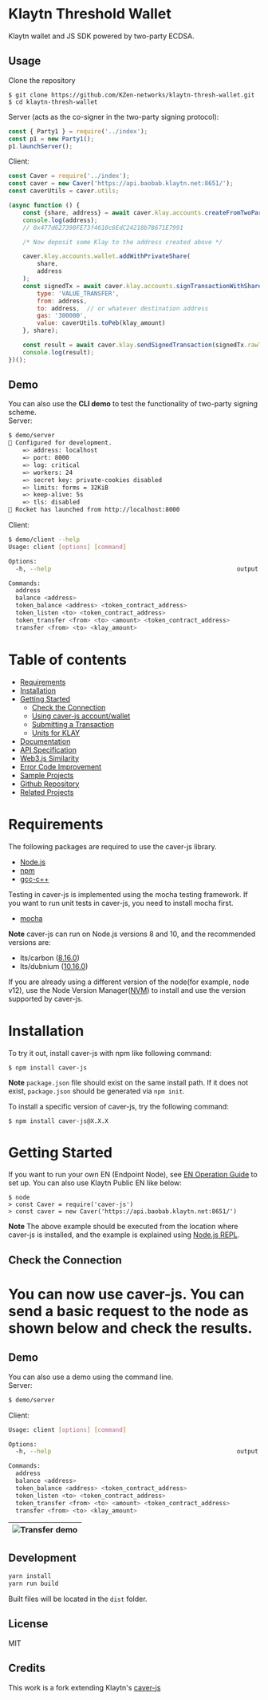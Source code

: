 # Klaytn Threshold Wallet

Klaytn wallet and JS SDK powered by two-party ECDSA.

## Usage
Clone the repository
```
$ git clone https://github.com/KZen-networks/klaytn-thresh-wallet.git
$ cd klaytn-thresh-wallet
```
Server (acts as the co-signer in the two-party signing protocol):
```js
const { Party1 } = require('../index');
const p1 = new Party1();
p1.launchServer();
```
Client:
```js
const Caver = require('../index');
const caver = new Caver('https://api.baobab.klaytn.net:8651/');
const caverUtils = caver.utils;

(async function () {
    const {share, address} = await caver.klay.accounts.createFromTwoParty();
    console.log(address);
    // 0x477d627398FE73f4610c6EdC24218b78671E7991

    /* Now deposit some Klay to the address created above */

    caver.klay.accounts.wallet.addWithPrivateShare(
        share,
        address
    );
    const signedTx = await caver.klay.accounts.signTransactionWithShare({
        type: 'VALUE_TRANSFER',
        from: address,
        to: address,  // or whatever destination address
        gas: '300000',
        value: caverUtils.toPeb(klay_amount)
    }, share);

    const result = await caver.klay.sendSignedTransaction(signedTx.rawTransaction);
    console.log(result);
})();
```

## Demo
You can also use the **CLI demo** to test the functionality of two-party signing scheme.<br>
Server:
```sh
$ demo/server
🔧 Configured for development.
    => address: localhost
    => port: 8000
    => log: critical
    => workers: 24
    => secret key: private-cookies disabled
    => limits: forms = 32KiB
    => keep-alive: 5s
    => tls: disabled
🚀 Rocket has launched from http://localhost:8000
```
Client:
```sh
$ demo/client --help
Usage: client [options] [command]

Options:
  -h, --help                                                    output usage information

Commands:
  address
  balance <address>
  token_balance <address> <token_contract_address>
  token_listen <to> <token_contract_address>
  token_transfer <from> <to> <amount> <token_contract_address>
  transfer <from> <to> <klay_amount>
```

Table of contents
=================
   * [Requirements](#requirements)
   * [Installation](#installation)
   * [Getting Started](#getting-started)
      * [Check the Connection](#check-the-connection)
      * [Using caver-js account/wallet](#using-caver-js-account/wallet)
      * [Submitting a Transaction](#submitting-a-transaction)
      * [Units for KLAY](#units-for-klay)
   * [Documentation](#documentation)
   * [API Specification](#api-specification)
   * [Web3.js Similarity](#web3.js-similarity)
   * [Error Code Improvement](#error-code-improvement)
   * [Sample Projects](#sample-projects)
   * [Github Repository](#github-repository)
   * [Related Projects](#related-projects)

Requirements
=================
The following packages are required to use the caver-js library.
- [Node.js](https://nodejs.org/en/download/)
- [npm](https://www.npmjs.com/get-npm)
- [gcc-c++](https://gcc.gnu.org/)

Testing in caver-js is implemented using the mocha testing framework. If you want to run unit tests in caver-js, you need to install mocha first.
- [mocha](https://mochajs.org/#installation)

**Note** caver-js can run on Node.js versions 8 and 10, and the recommended versions are:
- lts/carbon ([8.16.0](https://nodejs.org/dist/latest-v8.x/))
- lts/dubnium ([10.16.0](https://nodejs.org/dist/latest-v10.x/))

If you are already using a different version of the node(for example, node v12), use the Node Version Manager([NVM](https://github.com/nvm-sh/nvm)) to install and use the version supported by caver-js.


Installation
=================
To try it out, install caver-js with npm like following command:

```
$ npm install caver-js
```

**Note** `package.json` file should exist on the same install path.  If it
does not exist, `package.json` should be generated via `npm init`.

To install a specific version of caver-js, try the following command:
```
$ npm install caver-js@X.X.X
```

Getting Started
=================
If you want to run your own EN (Endpoint Node), see [EN Operation Guide](https://docs.klaytn.com/node/en) to set up. You can also use Klaytn Public EN like below:
```
$ node
> const Caver = require('caver-js')
> const caver = new Caver('https://api.baobab.klaytn.net:8651/')
```
**Note** The above example should be executed from the location where caver-js is installed, and the example is explained using [Node.js REPL](https://nodejs.org/api/repl.html#repl_the_node_js_repl).

## Check the Connection
You can now use caver-js. You can send a basic request to the node as shown below and check the results.
=======

## Demo
You can also use a demo using the command line.<br>
Server:
```sh
$ demo/server
```
Client:
```sh
Usage: client [options] [command]

Options:
  -h, --help                                                    output usage information

Commands:
  address
  balance <address>
  token_balance <address> <token_contract_address>
  token_listen <to> <token_contract_address>
  token_transfer <from> <to> <amount> <token_contract_address>
  transfer <from> <to> <klay_amount>

```

|![Transfer demo](https://github.com/KZen-networks/klaytn-thresh-wallet/blob/feature/two-party-ecdsa/demo/Klaytn%20TSS-2.gif?raw=true "Klaytn Threshold Wallet Demo")|
|:--:|

## Development
```js
yarn install
yarn run build
```
Built files will be located in the `dist` folder.

## License
MIT

## Credits
This work is a fork extending Klaytn's [caver-js](https://github.com/klaytn/caver-js)
